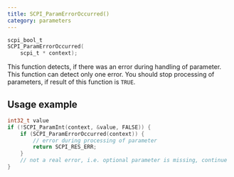 ```yaml
---
title: SCPI_ParamErrorOccurred()
category: parameters
---
```


```c
scpi_bool_t
SCPI_ParamErrorOccurred(
    scpi_t * context);
```

This function detects, if there was an error during handling of parameter. This function can detect only one error. You should stop processing of parameters, if result of this function is `TRUE`.


Usage example
---

```c
int32_t value
if (!SCPI_ParamInt(context, &value, FALSE)) {
    if (SCPI_ParamErrorOccurred(context)) {
        // error during processing of parameter
        return SCPI_RES_ERR;   
    }
    // not a real error, i.e. optional parameter is missing, continue    
}
```